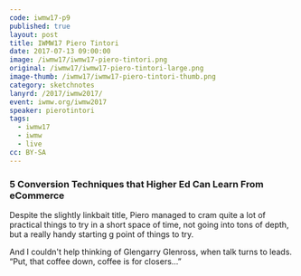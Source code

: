 ```yaml
---
code: iwmw17-p9
published: true
layout: post
title: IWMW17 Piero Tintori
date: 2017-07-13 09:00:00
image: /iwmw17/iwmw17-piero-tintori.png
original: /iwmw17/iwmw17-piero-tintori-large.png
image-thumb: /iwmw17/iwmw17-piero-tintori-thumb.png
category: sketchnotes
lanyrd: /2017/iwmw2017/
event: iwmw.org/iwmw2017
speaker: pierotintori
tags:
  - iwmw17
  - iwmw
  - live
cc: BY-SA
---
```


### 5 Conversion Techniques that Higher Ed Can Learn From eCommerce

Despite the slightly linkbait title, Piero managed to cram quite a lot of practical things to try in a short space of time, not going into tons of depth, but a really handy starting g point of things to try.

And I couldn't help thinking of Glengarry Glenross, when talk turns to leads. “Put, that coffee down, coffee is for closers...”
